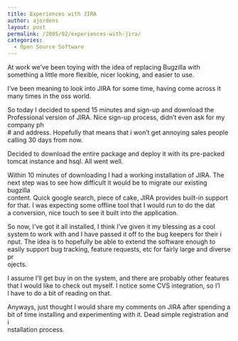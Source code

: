 ```yaml
---
title: Experiences with JIRA
author: ajordens
layout: post
permalink: /2005/02/experiences-with-jira/
categories:
  - Open Source Software
---
```

At work we&#8217;ve been toying with the idea of replacing Bugzilla with something a little more flexible, nicer looking, and easier to use.

I&#8217;ve been meaning to look into JIRA for some time, having come across it many times in the oss world. 

So today I decided to spend 15 minutes and sign-up and download the Professional version of JIRA. Nice sign-up process, didn&#8217;t even ask for my company ph  
\# and address. Hopefully that means that i won&#8217;t get annoying sales people calling 30 days from now.

Decided to download the entire package and deploy it with its pre-packed tomcat instance and hsql. All went well.

Within 10 minutes of downloading I had a working installation of JIRA. The next step was to see how difficult it would be to migrate our existing bugzilla  
content. Quick google search, piece of cake, JIRA provides built-in support for that. I was expecting some offline tool that I would run to do the dat  
a conversion, nice touch to see it built into the application.

So now, I&#8217;ve got it all installed, I think I&#8217;ve given it my blessing as a cool system to work with and I have passed it off to the bug keepers for their i  
nput. The idea is to hopefully be able to extend the software enough to easily support bug tracking, feature requests, etc for fairly large and diverse pr  
ojects. 

I assume I&#8217;ll get buy in on the system, and there are probably other features that I would like to check out myself. I notice some CVS integration, so I&#8217;l  
l have to do a bit of reading on that.

Anyways, just thought I would share my comments on JIRA after spending a bit of time installing and experimenting with it. Dead simple registration and i  
nstallation process.